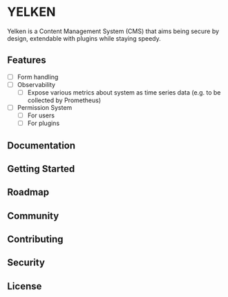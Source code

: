 # YELKEN

Yelken is a Content Management System (CMS) that aims being secure by design, extendable with plugins while staying speedy.

## Features

* [ ] Form handling
* [ ] Observability
  * [ ] Expose various metrics about system as time series data (e.g. to be collected by Prometheus)
* [ ] Permission System
  * [ ] For users
  * [ ] For plugins

## Documentation

## Getting Started

## Roadmap

## Community

## Contributing

## Security

## License
